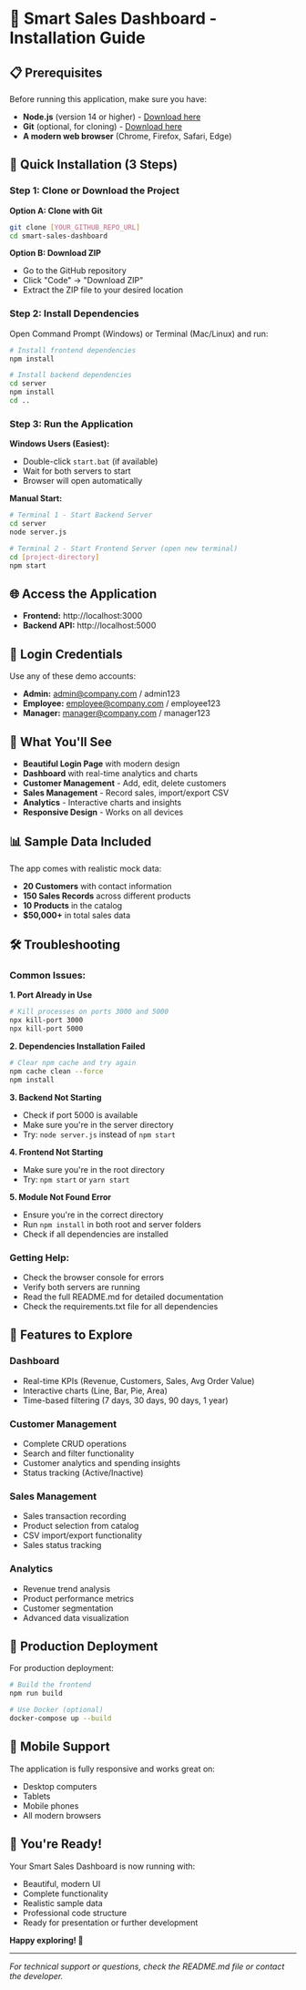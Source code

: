 # 🚀 Smart Sales Dashboard - Installation Guide

## 📋 Prerequisites
Before running this application, make sure you have:
- **Node.js** (version 14 or higher) - [Download here](https://nodejs.org/)
- **Git** (optional, for cloning) - [Download here](https://git-scm.com/)
- **A modern web browser** (Chrome, Firefox, Safari, Edge)

## 🎯 Quick Installation (3 Steps)

### Step 1: Clone or Download the Project
**Option A: Clone with Git**
```bash
git clone [YOUR_GITHUB_REPO_URL]
cd smart-sales-dashboard
```

**Option B: Download ZIP**
- Go to the GitHub repository
- Click "Code" → "Download ZIP"
- Extract the ZIP file to your desired location

### Step 2: Install Dependencies
Open Command Prompt (Windows) or Terminal (Mac/Linux) and run:

```bash
# Install frontend dependencies
npm install

# Install backend dependencies
cd server
npm install
cd ..
```

### Step 3: Run the Application
**Windows Users (Easiest):**
- Double-click `start.bat` (if available)
- Wait for both servers to start
- Browser will open automatically

**Manual Start:**
```bash
# Terminal 1 - Start Backend Server
cd server
node server.js

# Terminal 2 - Start Frontend Server (open new terminal)
cd [project-directory]
npm start
```

## 🌐 Access the Application
- **Frontend:** http://localhost:3000
- **Backend API:** http://localhost:5000

## 🔑 Login Credentials
Use any of these demo accounts:
- **Admin:** admin@company.com / admin123
- **Employee:** employee@company.com / employee123
- **Manager:** manager@company.com / manager123

## 🎨 What You'll See
- **Beautiful Login Page** with modern design
- **Dashboard** with real-time analytics and charts
- **Customer Management** - Add, edit, delete customers
- **Sales Management** - Record sales, import/export CSV
- **Analytics** - Interactive charts and insights
- **Responsive Design** - Works on all devices

## 📊 Sample Data Included
The app comes with realistic mock data:
- **20 Customers** with contact information
- **150 Sales Records** across different products
- **10 Products** in the catalog
- **$50,000+** in total sales data

## 🛠️ Troubleshooting

### Common Issues:

**1. Port Already in Use**
```bash
# Kill processes on ports 3000 and 5000
npx kill-port 3000
npx kill-port 5000
```

**2. Dependencies Installation Failed**
```bash
# Clear npm cache and try again
npm cache clean --force
npm install
```

**3. Backend Not Starting**
- Check if port 5000 is available
- Make sure you're in the server directory
- Try: `node server.js` instead of `npm start`

**4. Frontend Not Starting**
- Make sure you're in the root directory
- Try: `npm start` or `yarn start`

**5. Module Not Found Error**
- Ensure you're in the correct directory
- Run `npm install` in both root and server folders
- Check if all dependencies are installed

### Getting Help:
- Check the browser console for errors
- Verify both servers are running
- Read the full README.md for detailed documentation
- Check the requirements.txt file for all dependencies

## 🎯 Features to Explore

### Dashboard
- Real-time KPIs (Revenue, Customers, Sales, Avg Order Value)
- Interactive charts (Line, Bar, Pie, Area)
- Time-based filtering (7 days, 30 days, 90 days, 1 year)

### Customer Management
- Complete CRUD operations
- Search and filter functionality
- Customer analytics and spending insights
- Status tracking (Active/Inactive)

### Sales Management
- Sales transaction recording
- Product selection from catalog
- CSV import/export functionality
- Sales status tracking

### Analytics
- Revenue trend analysis
- Product performance metrics
- Customer segmentation
- Advanced data visualization

## 🚀 Production Deployment
For production deployment:
```bash
# Build the frontend
npm run build

# Use Docker (optional)
docker-compose up --build
```

## 📱 Mobile Support
The application is fully responsive and works great on:
- Desktop computers
- Tablets
- Mobile phones
- All modern browsers

## 🎉 You're Ready!
Your Smart Sales Dashboard is now running with:
- Beautiful, modern UI
- Complete functionality
- Realistic sample data
- Professional code structure
- Ready for presentation or further development

**Happy exploring! 🚀**

---
*For technical support or questions, check the README.md file or contact the developer.*
